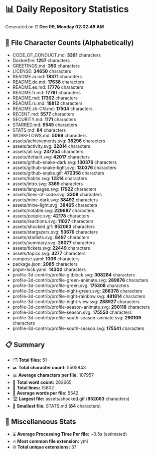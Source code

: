 # 📊 Daily Repository Statistics
Generated on ⏰ **Dec 09, Monday 02:02:48 AM**

## 📂 File Character Counts (Alphabetically)
- CODE_OF_CONDUCT.md: **3391** characters
- Dockerfile: **1257** characters
- GREETINGS.md: **350** characters
- LICENSE: **34650** characters
- README.ar.md: **18371** characters
- README.de.md: **17638** characters
- README.es.md: **17776** characters
- README.fr.md: **17761** characters
- README.md: **17302** characters
- README.ru.md: **18812** characters
- README.zh-CN.md: **17504** characters
- RECENT.md: **5577** characters
- SECURITY.md: **1171** characters
- STARRED.md: **9545** characters
- STATS.md: **84** characters
- WORKFLOWS.md: **5066** characters
- assets/achievements.svg: **38296** characters
- assets/activity.svg: **22814** characters
- assets/all.svg: **237254** characters
- assets/default.svg: **42017** characters
- assets/github-snake-dark.svg: **130376** characters
- assets/github-snake-light.svg: **130376** characters
- assets/github-snake.gif: **472358** characters
- assets/habits.svg: **12314** characters
- assets/intro.svg: **3369** characters
- assets/languages.svg: **17922** characters
- assets/lines-of-code.svg: **3308** characters
- assets/mine-dark.svg: **38492** characters
- assets/mine-light.svg: **38465** characters
- assets/notable.svg: **229687** characters
- assets/people.svg: **42178** characters
- assets/reactions.svg: **11027** characters
- assets/shocked.gif: **952063** characters
- assets/stargazers.svg: **53676** characters
- assets/starlists.svg: **8497** characters
- assets/summary.svg: **28077** characters
- assets/tickets.svg: **22449** characters
- assets/topics.svg: **3277** characters
- compose.yaml: **1006** characters
- package.json: **2085** characters
- pnpm-lock.yaml: **14300** characters
- profile-3d-contrib/profile-gitblock.svg: **308284** characters
- profile-3d-contrib/profile-green-animate.svg: **289876** characters
- profile-3d-contrib/profile-green.svg: **175308** characters
- profile-3d-contrib/profile-night-green.svg: **288378** characters
- profile-3d-contrib/profile-night-rainbow.svg: **481814** characters
- profile-3d-contrib/profile-night-view.svg: **288927** characters
- profile-3d-contrib/profile-season-animate.svg: **290118** characters
- profile-3d-contrib/profile-season.svg: **175550** characters
- profile-3d-contrib/profile-south-season-animate.svg: **290109** characters
- profile-3d-contrib/profile-south-season.svg: **175541** characters

## 📋 Summary
- 🗂️ **Total files:** 51
- ✒️ **Total character count:** 5505843
- 📊 **Average characters per file:** 107957
- 📝 **Total word count:** 282665
- 🧾 **Total lines:** 15802
- 📐 **Average words per file:** 5542
- 🏆 **Largest file:** assets/shocked.gif (**952063** characters)
- 🥉 **Smallest file:** STATS.md (**84** characters)

## 🌟 Miscellaneous Stats
- ⌛ **Average Processing Time Per file:** ~0.5s (estimated)
- 🔥 **Most common file extension:** yml
- 🌐 **Total unique extensions:** 37
